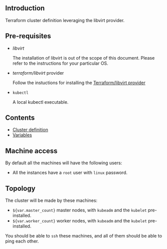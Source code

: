 ## Introduction

Terraform cluster definition leveraging the libvirt provider.

## Pre-requisites

* _libvirt_

  The installation of libvirt is out of the
  scope of this document. Please refer
  to the instructions for your particular OS.

* _terraform/libvirt_ provider

  Follow the instuctions for installing
  the [Terraform/libvirt provider](https://github.com/dmacvicar/terraform-provider-libvirt)

* `kubectl`

  A local kubectl executable.

## Contents

* [Cluster definition](cluster.tf)
* [Variables](variables.tf)

## Machine access

By default all the machines will have the following users:

* All the instances have a `root` user with `linux` password.

## Topology

The cluster will be made by these machines:

  * `${var.master_count}` master nodes, with `kubeadm` and the `kubelet` pre-installed.
  * `${var.worker_count}` worker nodes, with `kubeadm` and the `kubelet` pre-installed.

You should be able to `ssh` these machines, and all of them should be able to ping each other.
